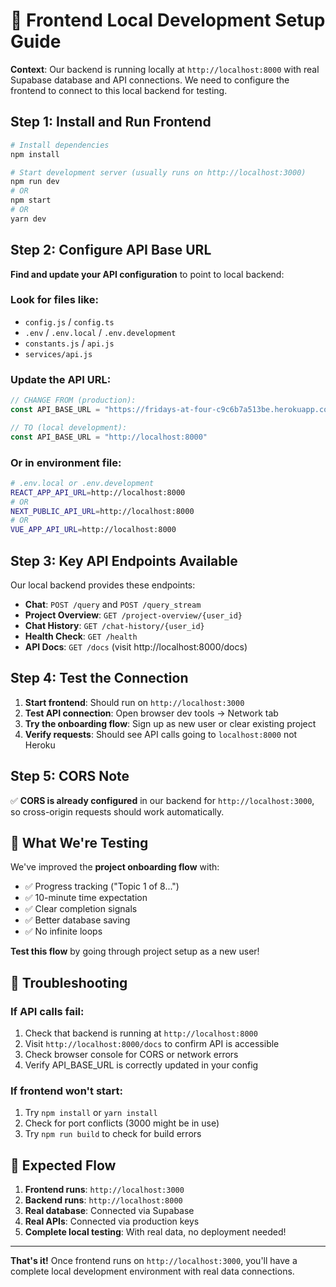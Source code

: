 # 🚀 Frontend Local Development Setup Guide

**Context**: Our backend is running locally at `http://localhost:8000` with real Supabase database and API connections. We need to configure the frontend to connect to this local backend for testing.

## Step 1: Install and Run Frontend

```bash
# Install dependencies
npm install

# Start development server (usually runs on http://localhost:3000)
npm run dev
# OR
npm start
# OR  
yarn dev
```

## Step 2: Configure API Base URL

**Find and update your API configuration** to point to local backend:

### Look for files like:
- `config.js` / `config.ts`
- `.env` / `.env.local` / `.env.development`
- `constants.js` / `api.js`
- `services/api.js`

### Update the API URL:

```javascript
// CHANGE FROM (production):
const API_BASE_URL = "https://fridays-at-four-c9c6b7a513be.herokuapp.com"

// TO (local development):
const API_BASE_URL = "http://localhost:8000"
```

### Or in environment file:

```bash
# .env.local or .env.development
REACT_APP_API_URL=http://localhost:8000
# OR
NEXT_PUBLIC_API_URL=http://localhost:8000
# OR
VUE_APP_API_URL=http://localhost:8000
```

## Step 3: Key API Endpoints Available

Our local backend provides these endpoints:

- **Chat**: `POST /query` and `POST /query_stream`
- **Project Overview**: `GET /project-overview/{user_id}`
- **Chat History**: `GET /chat-history/{user_id}`
- **Health Check**: `GET /health`
- **API Docs**: `GET /docs` (visit http://localhost:8000/docs)

## Step 4: Test the Connection

1. **Start frontend**: Should run on `http://localhost:3000`
2. **Test API connection**: Open browser dev tools → Network tab
3. **Try the onboarding flow**: Sign up as new user or clear existing project
4. **Verify requests**: Should see API calls going to `localhost:8000` not Heroku

## Step 5: CORS Note

✅ **CORS is already configured** in our backend for `http://localhost:3000`, so cross-origin requests should work automatically.

## 🎯 What We're Testing

We've improved the **project onboarding flow** with:

- ✅ Progress tracking ("Topic 1 of 8...")
- ✅ 10-minute time expectation  
- ✅ Clear completion signals
- ✅ Better database saving
- ✅ No infinite loops

**Test this flow** by going through project setup as a new user!

## 🐛 Troubleshooting

### If API calls fail:
1. Check that backend is running at `http://localhost:8000`
2. Visit `http://localhost:8000/docs` to confirm API is accessible
3. Check browser console for CORS or network errors
4. Verify API_BASE_URL is correctly updated in your config

### If frontend won't start:
1. Try `npm install` or `yarn install` 
2. Check for port conflicts (3000 might be in use)
3. Try `npm run build` to check for build errors

## 📝 Expected Flow

1. **Frontend runs**: `http://localhost:3000`
2. **Backend runs**: `http://localhost:8000` 
3. **Real database**: Connected via Supabase
4. **Real APIs**: Connected via production keys
5. **Complete local testing**: With real data, no deployment needed!

---

**That's it!** Once frontend runs on `http://localhost:3000`, you'll have a complete local development environment with real data connections. 